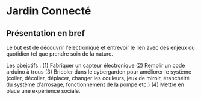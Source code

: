 # Jardin Connecté

## Présentation en bref

Le but est de découvrir l'électronique et entrevoir le lien avec des enjeux du quotidien tel que prendre soin de la nature. 

Les obejctifs : (1) Fabriquer un capteur électronique (2) Remplir un code arduino à trous (3) Bricoler dans le cybergarden pour améliorer le système (coller, décoller, déplacer, changer les couleurs, jeux de miroir, étanchéité du système d’arrosage, fonctionnement de la pompe etc.) (4) Mettre en place une expérience sociale.

